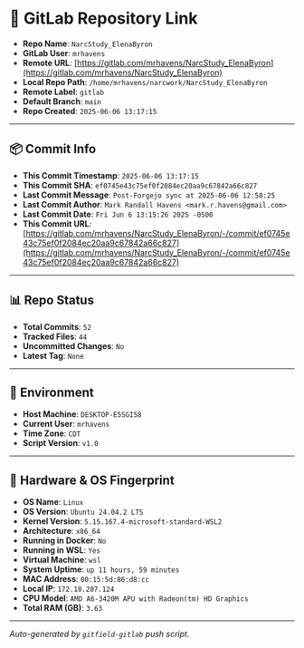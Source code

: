 # 🔗 GitLab Repository Link

- **Repo Name**: `NarcStudy_ElenaByron`
- **GitLab User**: `mrhavens`
- **Remote URL**: [https://gitlab.com/mrhavens/NarcStudy_ElenaByron](https://gitlab.com/mrhavens/NarcStudy_ElenaByron)
- **Local Repo Path**: `/home/mrhavens/narcwork/NarcStudy_ElenaByron`
- **Remote Label**: `gitlab`
- **Default Branch**: `main`
- **Repo Created**: `2025-06-06 13:17:15`

---

## 📦 Commit Info

- **This Commit Timestamp**: `2025-06-06 13:17:15`
- **This Commit SHA**: `ef0745e43c75ef0f2084ec20aa9c67842a66c827`
- **Last Commit Message**: `Post-Forgejo sync at 2025-06-06 12:58:25`
- **Last Commit Author**: `Mark Randall Havens <mark.r.havens@gmail.com>`
- **Last Commit Date**: `Fri Jun 6 13:15:26 2025 -0500`
- **This Commit URL**: [https://gitlab.com/mrhavens/NarcStudy_ElenaByron/-/commit/ef0745e43c75ef0f2084ec20aa9c67842a66c827](https://gitlab.com/mrhavens/NarcStudy_ElenaByron/-/commit/ef0745e43c75ef0f2084ec20aa9c67842a66c827)

---

## 📊 Repo Status

- **Total Commits**: `52`
- **Tracked Files**: `44`
- **Uncommitted Changes**: `No`
- **Latest Tag**: `None`

---

## 🧽 Environment

- **Host Machine**: `DESKTOP-E5SGI58`
- **Current User**: `mrhavens`
- **Time Zone**: `CDT`
- **Script Version**: `v1.0`

---

## 🧬 Hardware & OS Fingerprint

- **OS Name**: `Linux`
- **OS Version**: `Ubuntu 24.04.2 LTS`
- **Kernel Version**: `5.15.167.4-microsoft-standard-WSL2`
- **Architecture**: `x86_64`
- **Running in Docker**: `No`
- **Running in WSL**: `Yes`
- **Virtual Machine**: `wsl`
- **System Uptime**: `up 11 hours, 59 minutes`
- **MAC Address**: `00:15:5d:86:d8:cc`
- **Local IP**: `172.18.207.124`
- **CPU Model**: `AMD A6-3420M APU with Radeon(tm) HD Graphics`
- **Total RAM (GB)**: `3.63`

---

_Auto-generated by `gitfield-gitlab` push script._
